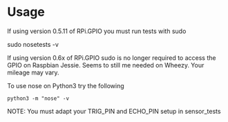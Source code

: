 Usage
=====

If using version 0.5.11 of RPi.GPIO you must run tests with sudo

   sudo nosetests -v

If using version 0.6x of RPi.GPIO sudo is no longer required to access the GPIO
on Raspbian Jessie.  Seems to still me needed on Wheezy.  Your mileage may vary.

To use nose on Python3 try the following

    python3 -m "nose" -v

NOTE: You must  adapt your TRIG_PIN and ECHO_PIN setup in sensor_tests
